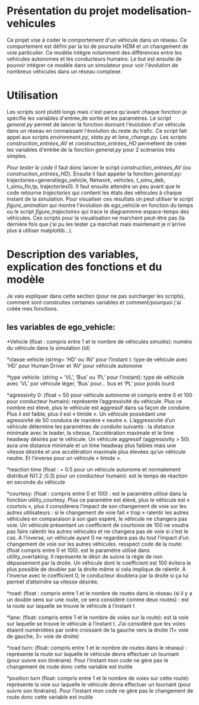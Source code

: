 # Présentation du projet modelisation-vehicules

Ce projet vise à coder le comportement d'un véhicule dans un réseau. Ce comportement est défini par la loi de poursuite HDM et un changement de voie particulier. Ce modèle intègre notamment des différences entre les vehicules autonomes et les conducteurs humains. Le but est ensuite de pouvoir intégrer ce modèle dans un simulateur pour voir l'évolution de nombreux véhicules dans un réseau complexe. 

# Utilisation

Les scripts sont plutôt longs mais c'est parce qu'avant chaque fonction je spécifie les variables d'entrée,de sortie et les paramètres.
Le script *general.py* permet de lancer la fonction donnant l'évolution d'un véhicule dans un réseau en connaissant l'évolution du reste du trafic. Ce script fait appel aux scripts *environment.py*, *state.py* et *lane_change.py*. Les scripts *construction_entrées_AV* et *construction_entrées_HD* permettent de créer les variables d'entrée de la fonction *general.py* pour 2 scénarios très simples. 

_Pour tester le code_ il faut donc lancer le script *construction_entrées_AV* (ou *construction_entrées_HD*). Ensuite il faut appeler la fonction *general.py*: trajectories=general(ego_vehicle, Network, vehicles, t_simu_deb, t_simu_fin,tp, trajectories0). Il faut ensuite attendre un peu avant que le code retourne *trajectories* qui contient les états des véhicules à chaque instant de la simulation. Pour visualiser ces résultats on peut utiliser le script *figure_animation* qui montre l'évolution de ego_vehicle en fonction du temps ou le script *figure_trajectoires* qui trace le diagrammme espace-temps des véhicules. Ces scripts pour la visualisation ne marchent peut-être pas (la dernière fois que j'ai pu les tester ça marchait mais maintenant je n'arrive plus à utiliser matplotlib...).

# Description des variables, explication des fonctions et du modèle

Je vais expliquer dans cette section (pour ne pas surcharger les scripts), comment sont construites certaines variables et comment/pourquoi j'ai créée mes fonctions.


## les variables de ego_vehicle:

*Vehicle (float : compris entre 1 et le nombre de véhicules simulés): numéro du véhicule dans la simulation (id)

*classe vehicle (string= ‘HD’ ou ‘AV’ pour l’instant ):  type de véhicule avec ‘HD’ pour Human Driver et ‘AV’ pour véhicule autonome

*type vehicle: (string = ‘VL’, ‘Bus’ ou ‘PL’ pour l’instant): type de véhicule avec ‘VL’ por véhicule léger, ‘Bus’ pour… bus et ‘PL’ pour poids lourd

*agressivity 0: (float = 50 pour véhicule autonome et compris entre 0 et 100 pour conducteur humain): représente l’aggressivité du véhicule. Plus ce nombre est élevé, plus le véhicule est aggressif dans sa façon de conduire. Plus il est faible, plus il est « timide ». Un véhicule possédant une agressivité de 50 conduira de manière « neutre ». L’aggressivité d’un véhicule détermine les paramètres de conduite suivants : la distance minimale avec le leader, la vitesse, l’accélération maximale et le time headway désirés par le véhicule. Un véhicule aggressif (aggressivity > 50) aura une distance minimale et un time headway plus faibles mais une vitesse désirée et une accélération maximale plus élevées qu’un véhicule neutre. Et l’inverse pour un véhicule « timide ».

*reaction time (float : = 0.5 pour un véhicule autonome et normalement distribué N(1.2 ;0.3) pour un conducteur humain): est le temps de réaction en seconde du véhicule

*courtesy: (float : compris entre 0 et 100) : est le paramètre utilisé dans la fonction utility_courtesy. Plus ce paramètre est élevé, plus le véhicule est « courtois », plus il considèrera l’impact de son changement de voie sur les autres utilisateurs : si le changement de voie fait « trop » ralentir les autres véhicules en comparaison à son gain espéré, le véhicule ne changera pas voie. Un véhicule présentant un coefficient de courtoisie de 100 ne voudra pas faire ralentir les autres véhicules et ne changera pas de voie si c’est le cas. A l’inverse, un véhicule ayant 0 ne regardera pas du tout l’impact d’un changement de voie sur les autres véhicules.
resspect code de la route: (float compris entre 0 et 100). est le paramètre utilisé dans utility_overtaking. Il représente le désir de suivre la règle de non dépassement par la droite. Un véhicule dont le coefficient est 100 évitera le plus possible de doubler par la droite même si cela implique de ralentir. A l’inverse avec le coefficient 0, le conducteur doublera par la droite si ça lui permet d’atteindre sa vitesse désirée.

*road: (float : compris entre 1 et le nombre de routes dans le réseau (si il y a un double sens sur une route, ce sera considéré comme deux routes) : est la route sur laquelle se trouve le véhicule à l’instant t

*lane: (float: compris entre 1 et le nombre de voies sur la route): est la voie sur laquelle se trouve le véhicule à l’instant t. J’ai considéré que les voies étaient numérotées par ordre croissant de la gauche vers la droite (1= voie de gauche, 3= voie de droite)

*road turn: (float: compris entre 1 et le nombre de routes dans le réseau) : représente la route sur laquelle le véhicule devra effectuer un tournant (pour suivre son itinéraire). Pour l’instant mon code ne gère pas le changement de route donc cette variable est inutile

*position turn (float: compris entre 1 et le nombre de voies sur cette route): représente la voie sur laquelle le véhicule devra effectuer un tournant (pour suivre son itinéraire). Pour l’instant mon code ne gère pas le changement de route donc cette variable est inutile

